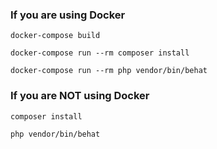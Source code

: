 ### If you are using Docker
```shell
docker-compose build
```
```shell
docker-compose run --rm composer install
```
```shell
docker-compose run --rm php vendor/bin/behat
```

### If you are NOT using Docker
```shell
composer install
```
```shell
php vendor/bin/behat
```